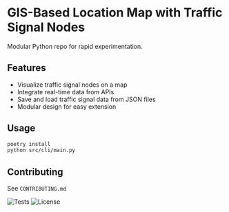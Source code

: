 # GIS-Based Location Map with Traffic Signal Nodes

Modular Python repo for rapid experimentation.

## Features

- Visualize traffic signal nodes on a map
- Integrate real-time data from APIs
- Save and load traffic signal data from JSON files
- Modular design for easy extension

## Usage

```bash
poetry install
python src/cli/main.py
```

## Contributing

See `CONTRIBUTING.md`

![Tests](https://github.com/user/repo/actions/workflows/main.yml/badge.svg)
![License](https://img.shields.io/github/license/user/repo.svg)